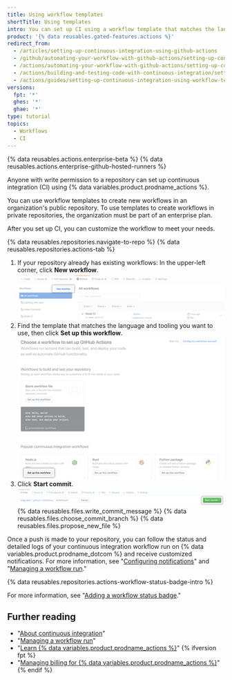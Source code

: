 ```yaml
---
title: Using workflow templates
shortTitle: Using templates
intro: You can set up CI using a workflow template that matches the language and tooling you want to use.
product: '{% data reusables.gated-features.actions %}'
redirect_from:
  - /articles/setting-up-continuous-integration-using-github-actions
  - /github/automating-your-workflow-with-github-actions/setting-up-continuous-integration-using-github-actions
  - /actions/automating-your-workflow-with-github-actions/setting-up-continuous-integration-using-github-actions
  - /actions/building-and-testing-code-with-continuous-integration/setting-up-continuous-integration-using-github-actions
  - /actions/guides/setting-up-continuous-integration-using-workflow-templates
versions:
  fpt: '*'
  ghes: '*'
  ghae: '*'
type: tutorial
topics:
  - Workflows
  - CI
---
```


{% data reusables.actions.enterprise-beta %}
{% data reusables.actions.enterprise-github-hosted-runners %}

Anyone with write permission to a repository can set up continuous integration (CI) using {% data variables.product.prodname_actions %}. 

You can use workflow templates to create new workflows in an organization's public repository. To use templates to create workflows in private repositories, the organization must be part of an enterprise plan.

After you set up CI, you can customize the workflow to meet your needs.

{% data reusables.repositories.navigate-to-repo %}
{% data reusables.repositories.actions-tab %}
1. If your repository already has existing workflows: In the upper-left corner, click **New workflow**.
  ![Create a new workflow](/assets/images/help/repository/actions-new-workflow.png)
2. Find the template that matches the language and tooling you want to use, then click **Set up this workflow**.
  ![Setup workflow button](/assets/images/help/repository/setup-workflow-button.png)
1. Click **Start commit**.
  ![Start commit button](/assets/images/help/repository/start-commit.png)
{% data reusables.files.write_commit_message %}
{% data reusables.files.choose_commit_branch %}
{% data reusables.files.propose_new_file %}

Once a push is made to your repository, you can follow the status and detailed logs of your continuous integration workflow run on {% data variables.product.prodname_dotcom %} and receive customized notifications. For more information, see "[Configuring notifications](/github/managing-subscriptions-and-notifications-on-github/configuring-notifications#github-actions-notification-options)" and "[Managing a workflow run](/articles/managing-a-workflow-run)."

{% data reusables.repositories.actions-workflow-status-badge-intro %}

For more information, see "[Adding a workflow status badge](/actions/managing-workflow-runs/adding-a-workflow-status-badge)."

## Further reading

- "[About continuous integration](/articles/about-continuous-integration)"
- "[Managing a workflow run](/articles/managing-a-workflow-run)"
- "[Learn {% data variables.product.prodname_actions %}](/actions/learn-github-actions)"
{% ifversion fpt %}
- "[Managing billing for {% data variables.product.prodname_actions %}](/billing/managing-billing-for-github-actions)"
{% endif %}
